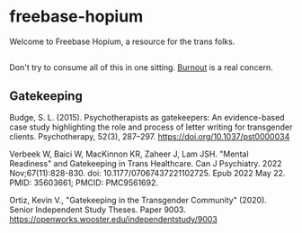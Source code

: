 # freebase-hopium

Welcome to Freebase Hopium, a resource for the trans folks.

##

Don't try to consume all of this in one sitting. [Burnout](https://www.youtube.com/watch?v=quZffpOcB8Q) is a real concern.

## Gatekeeping

Budge, S. L. (2015). Psychotherapists as gatekeepers: An evidence-based case study highlighting the role and process of letter writing for transgender clients. Psychotherapy, 52(3), 287–297. https://doi.org/10.1037/pst0000034

Verbeek W, Baici W, MacKinnon KR, Zaheer J, Lam JSH. "Mental Readiness" and Gatekeeping in Trans Healthcare. Can J Psychiatry. 2022 Nov;67(11):828-830. doi: 10.1177/07067437221102725. Epub 2022 May 22. PMID: 35603661; PMCID: PMC9561692.

Ortiz, Kevin V., "Gatekeeping in the Transgender Community" (2020). Senior Independent Study Theses. Paper 9003.
https://openworks.wooster.edu/independentstudy/9003

